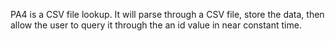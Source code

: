 PA4 is a CSV file lookup. It will parse through a CSV file, store the data, then allow the user to query it through the an id value in near constant time.
